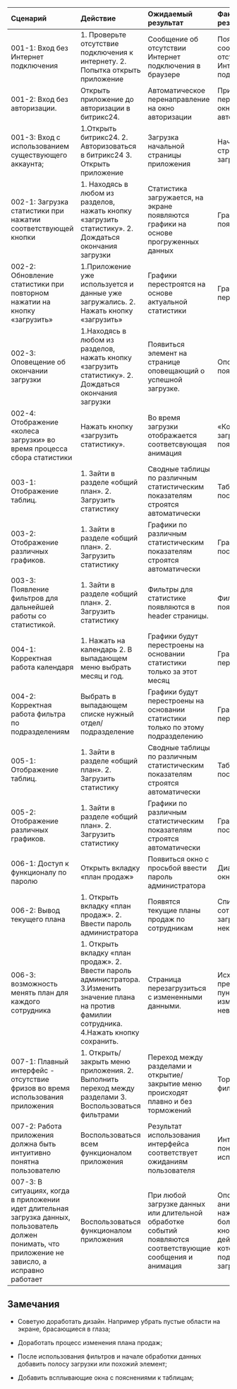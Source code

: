 |Cценарий|Действие|Ожидаемый результат|Фактический результат| Оценка|
|:---|:---|:---|:---|:---|
|001-1: Вход без Интернет подключения | 1. Проверьте отсутствие подключения к интернету. 2. Попытка открыть приложение| Сообщение об отсутствии Интернет подключения в браузере |Появилось сообщение об отсутствии Интернет подключения | Тест пройден|
|001-2: Вход без авторизации. | Открыть приложение до авторизации в битрикс24. | Автоматическое перенаправление на окно авторизации | Приложение перекинуло в окно авторизации | Тест пройден|
|001-3: Вход с использованием существующего аккаунта; | 1.Открыть битрикс24. 2. Авторизоваться в битрикс24 3. Открыть приложение | Загрузка начальной страницы приложения | Начальная страница загружена |Тест пройден |
|002-1: Загрузка статистики при нажатии соответствующей кнопки| 1. Находясь в любом из разделов, нажать кнопку «загрузить статистику». 2. Дождаться окончания загрузки | Статистика загружается, на экране появляются графики на основе прогруженных данных | Графики появились |Тест пройден |
|002-2: Обновление статистики при повторном нажатии на кнопку «загрузить» | 1.Приложение уже используется и данные уже загружались. 2. Нажать кнопку «загрузить» | Графики перестроятся на основе актуальной статистики |Графики перестроены | Тест пройден |
|002-3: Оповещение об окончании загрузки| 1.Находясь в любом из разделов, нажать кнопку «загрузить статистику». 2. Дождаться окончания загрузки | Появиться элемент на странице оповещающий о успешной загрузке. |Оповещение появилось | Тест пройден |
|002-4: Отображение «колеса загрузки» во время процесса сбора статистики | Нажать кнопку «загрузить статистику». | Во время загрузки отображается соответсвующая анимация | «Колесо загрузки» появилось |Тест пройден |
|003-1: Отображение таблиц. | 1. Зайти в разделе «общий план». 2. Загрузить статистику | Сводные таблицы по различным статистическим показателям строятся автоматически | Таблицы построены | Тест пройден |
|003-2: Отображение различных графиков. | 1. Зайти в разделе «общий план». 2. Загрузить статистику | Графики по различным статистическим показателям строятся автоматически | Графики построены | Тест пройден |
|003-3: Появление фильтров для дальнейшей работы со статистикой. | 1. Зайти в разделе «общий план». 2. Загрузить статистику | Фильтры для статистике появляются в header страницы. |Фильтры появились. |Тест пройден. |
|004-1: Корректная работа календаря| 1. Нажать на календарь 2. В выпадающем меню выбрать месяц и год. | Графики будут перестроены на основании статистики только за этот месяц | Графики перестроены | Тест пройден|
|004-2: Корректная работа фильтра по подразделениям | Выбрать в выпадающем списке нужный отдел/подразделение | Графики будут перестроены на основании статистики только по этому подразделению | Графики перестроены| Тест пройден|
|005-1: Отображение таблиц. | 1. Зайти в разделе «общий план». 2. Загрузить статистику | Сводные таблицы по различным статистическим показателям строятся автоматически | Таблицы построены | Тест пройден |
|005-2: Отображение различных графиков. | 1. Зайти в разделе «общий план». 2. Загрузить статистику | Графики по различным статистическим показателям строятся автоматически | Графики построены | Тест пройден |
|006-1: Доступ к функционалу по паролю| Открыть вкладку «план продаж»| Появиться окно с просьбой ввести пароль администратора | Диалоговое окно появилось | Тест пройден |
|006-2: Вывод текущего плана| 1. Открыть вкладку «план продаж». 2. Ввести пароль администратора| Появятся текущие планы продаж по сотрудникам | Список сотрудников загрузился некорректно |Тест не пройден |
|006-3: возможность менять план для каждого сотрудника | 1. Открыть вкладку «план продаж». 2. Ввести пароль администратора. 3.Изменить значение плана на против фамилии сотрудника. 4.Нажать кнопку сохранить. | Страница перезагрузиться с измененными данными. | Исходя из предыдущего пункта изменить план невозможно | Тест не пройден |
|007-1: Плавный интерфейс - отсутствие фризов во время использования приложения | 1. Открыть/закрыть меню приложения. 2. Выполнить переход между разделами 3. Воспользоваться фильтрами | Переход между разделами и открытие/закрытие меню происходят плавно и без торможений | Тормозят фильтры | Тест пройден частично |
|007-2: Работа приложения должна быть интуитивно понятна пользователю | Воспользоваться всем функционалом приложения | Результат использования интерфейса соответствует ожиданиям пользователя | Интерфейс понятен для использования | Тест пройден|
|007-3: В ситуациях, когда в приложении идет длительная загрузка данных, пользователь должен понимать, что приложение не зависло, а исправно работает|Воспользоваться функционалом приложения| При любой загрузке данных или длительной обработке событий появляются соответствующие сообщения и анимация| Оповещения и анимация при нажатии большинства кнопок, действия которых подразумевают загрузку | Тест пройден частично |

## Замечания

* Советую доработать дизайн. Например убрать пустые области на экране, брасающиеся в глаза;

* Доработать процесс изменения плана продаж;

* После использования фильтров и начале обработки данных добавить полосу загрузки или похожий элемент;

* Добавить всплывающие окна с пояснениями к таблицам;

